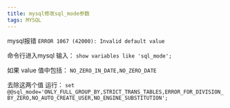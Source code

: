 ```yaml
---
title: mysql修改sql_mode参数
tags: MYSQL
---
```


mysql报错
`ERROR 1067 (42000): Invalid default value`

命令行进入mysql
输入：
`show variables like 'sql_mode';`


如果 value 值中包括：
`NO_ZERO_IN_DATE,NO_ZERO_DATE`

去除这两个值
运行：
`set @@sql_mode='ONLY_FULL_GROUP_BY,STRICT_TRANS_TABLES,ERROR_FOR_DIVISION_BY_ZERO,NO_AUTO_CREATE_USER,NO_ENGINE_SUBSTITUTION';`
